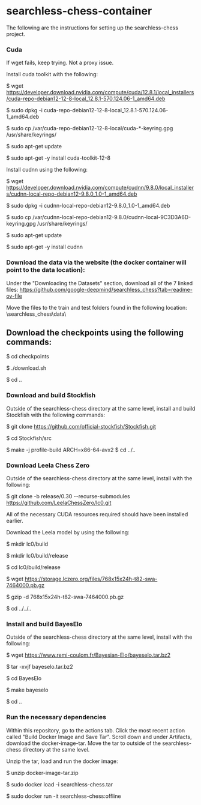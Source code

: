 # searchless-chess-container

The following are the instructions for setting up the searchless-chess project.

### Cuda 

If wget fails, keep trying. Not a proxy issue.

Install cuda toolkit with the following:

$ wget https://developer.download.nvidia.com/compute/cuda/12.8.1/local_installers/cuda-repo-debian12-12-8-local_12.8.1-570.124.06-1_amd64.deb

$ sudo dpkg -i cuda-repo-debian12-12-8-local_12.8.1-570.124.06-1_amd64.deb

$ sudo cp /var/cuda-repo-debian12-12-8-local/cuda-*-keyring.gpg /usr/share/keyrings/

$ sudo apt-get update

$ sudo apt-get -y install cuda-toolkit-12-8

Install cudnn using the following:

$ wget https://developer.download.nvidia.com/compute/cudnn/9.8.0/local_installers/cudnn-local-repo-debian12-9.8.0_1.0-1_amd64.deb

$ sudo dpkg -i cudnn-local-repo-debian12-9.8.0_1.0-1_amd64.deb

$ sudo cp /var/cudnn-local-repo-debian12-9.8.0/cudnn-local-9C3D3A6D-keyring.gpg /usr/share/keyrings/

$ sudo apt-get update

$ sudo apt-get -y install cudnn

### Download the data via the website (the docker container will point to the data location):

Under the "Downloading the Datasets" section, download all of the 7 linked files:
https://github.com/google-deepmind/searchless_chess?tab=readme-ov-file

Move the files to the train and test folders found in the following location:
\searchless_chess\data\

## Download the checkpoints using the following commands:

$ cd checkpoints

$ ./download.sh

$ cd ..

### Download and build Stockfish

Outside of the searchless-chess directory at the same level, install and build Stockfish with the following commands:

$ git clone https://github.com/official-stockfish/Stockfish.git

$ cd Stockfish/src

$ make -j profile-build ARCH=x86-64-avx2
$ cd ../..

### Download Leela Chess Zero

Outside of the searchless-chess directory at the same level, install with the following:

$ git clone -b release/0.30 --recurse-submodules https://github.com/LeelaChessZero/lc0.git

All of the necessary CUDA resources required should have been installed earlier. 

Download the Leela model by using the following:

$ mkdir lc0/build

$ mkdir lc0/build/release

$ cd lc0/build/release

$ wget https://storage.lczero.org/files/768x15x24h-t82-swa-7464000.pb.gz

$ gzip -d 768x15x24h-t82-swa-7464000.pb.gz

$ cd ../../..

### Install and build BayesElo

Outside of the searchless-chess directory at the same level, install with the following:

$ wget https://www.remi-coulom.fr/Bayesian-Elo/bayeselo.tar.bz2

$ tar -xvjf bayeselo.tar.bz2

$ cd BayesElo

$ make bayeselo

$ cd ..

### Run the necessary dependencies 

Within this repository, go to the actions tab.
Click the most recent action called "Build Docker Image and Save Tar".
Scroll down and under Artifacts, download the docker-image-tar.
Move the tar to outside of the searchless-chess directory at the same level.

Unzip the tar, load and run the docker image:

$ unzip docker-image-tar.zip

$ sudo docker load -i searchless-chess.tar

$ sudo docker run -it searchless-chess:offline

